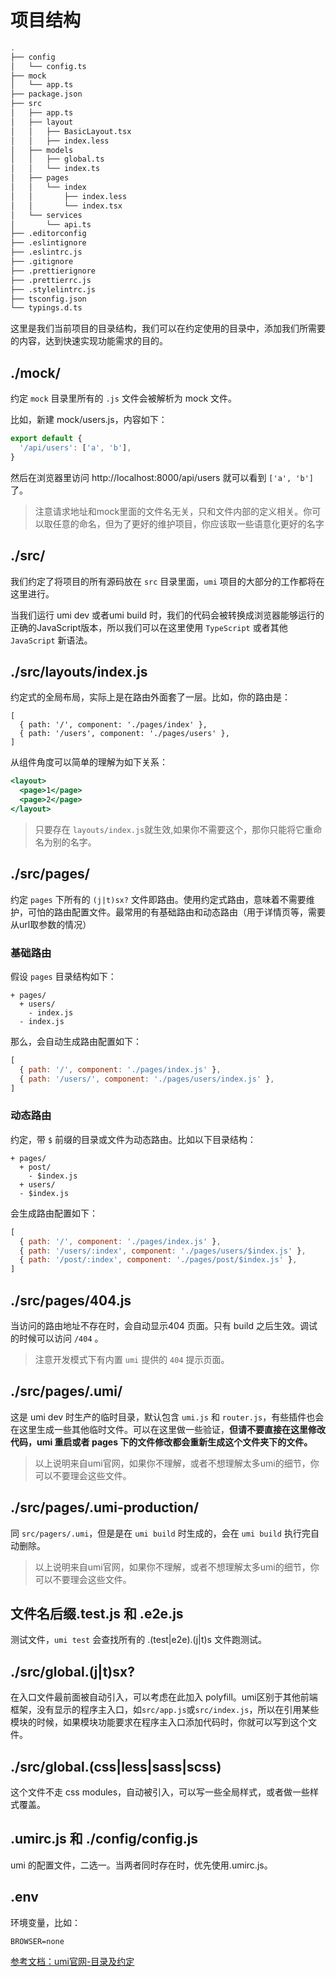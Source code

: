 # 项目结构

```bash
.
├── config
│   └── config.ts
├── mock
│   └── app.ts
├── package.json
├── src
│   ├── app.ts
│   ├── layout
│   │   ├── BasicLayout.tsx
│   │   ├── index.less
│   ├── models
│   │   ├── global.ts
│   │   └── index.ts
│   ├── pages
│   │   └── index
│   │       ├── index.less
│   │       └── index.tsx
│   └── services
│       └── api.ts
├── .editorconfig
├── .eslintignore
├── .eslintrc.js
├── .gitignore
├── .prettierignore
├── .prettierrc.js
├── .stylelintrc.js
├── tsconfig.json
└── typings.d.ts
```

这里是我们当前项目的目录结构，我们可以在约定使用的目录中，添加我们所需要的内容，达到快速实现功能需求的目的。

## ./mock/

约定 `mock` 目录里所有的 `.js` 文件会被解析为 mock 文件。

比如，新建 mock/users.js，内容如下：

```js
export default {
  '/api/users': ['a', 'b'],
}
```

然后在浏览器里访问 http://localhost:8000/api/users 就可以看到 `['a', 'b']` 了。

> 注意请求地址和mock里面的文件名无关，只和文件内部的定义相关。你可以取任意的命名，但为了更好的维护项目，你应该取一些语意化更好的名字

## ./src/

我们约定了将项目的所有源码放在 `src` 目录里面，`umi` 项目的大部分的工作都将在这里进行。

当我们运行 umi dev 或者umi build 时，我们的代码会被转换成浏览器能够运行的正确的JavaScript版本，所以我们可以在这里使用 `TypeScript` 或者其他 `JavaScript` 新语法。

## ./src/layouts/index.js

约定式的全局布局，实际上是在路由外面套了一层。比如，你的路由是：

```
[
  { path: '/', component: './pages/index' },
  { path: '/users', component: './pages/users' },
]
```

从组件角度可以简单的理解为如下关系：

```jsx
<layout>
  <page>1</page>
  <page>2</page>
</layout>
```

> 只要存在 `layouts/index.js`就生效,如果你不需要这个，那你只能将它重命名为别的名字。

## ./src/pages/

约定 `pages` 下所有的 `(j|t)sx?` 文件即路由。使用约定式路由，意味着不需要维护，可怕的路由配置文件。最常用的有基础路由和动态路由（用于详情页等，需要从url取参数的情况）

### 基础路由

假设 `pages` 目录结构如下：

```
+ pages/
  + users/
    - index.js
  - index.js
```

那么，会自动生成路由配置如下：

```javascript
[
  { path: '/', component: './pages/index.js' },
  { path: '/users/', component: './pages/users/index.js' },
]
```

### 动态路由

约定，带 `$` 前缀的目录或文件为动态路由。比如以下目录结构：

```
+ pages/
  + post/
    - $index.js
  + users/
  - $index.js
```

会生成路由配置如下：

```javascript
[
  { path: '/', component: './pages/index.js' },
  { path: '/users/:index', component: './pages/users/$index.js' },
  { path: '/post/:index', component: './pages/post/$index.js' },
]
```

## ./src/pages/404.js

当访问的路由地址不存在时，会自动显示404 页面。只有 build 之后生效。调试的时候可以访问 `/404` 。

> 注意开发模式下有内置 `umi` 提供的 `404` 提示页面。

## ./src/pages/.umi/

这是 umi dev 时生产的临时目录，默认包含 `umi.js` 和 `router.js`，有些插件也会在这里生成一些其他临时文件。可以在这里做一些验证，**但请不要直接在这里修改代码，umi 重启或者 pages 下的文件修改都会重新生成这个文件夹下的文件。**

> 以上说明来自umi官网，如果你不理解，或者不想理解太多umi的细节，你可以不要理会这些文件。


## ./src/pages/.umi-production/

同 `src/pagers/.umi`，但是是在 `umi build` 时生成的，会在 `umi build` 执行完自动删除。

> 以上说明来自umi官网，如果你不理解，或者不想理解太多umi的细节，你可以不要理会这些文件。


## 文件名后缀.test.js 和 .e2e.js

测试文件，`umi test` 会查找所有的 .(test|e2e).(j|t)s 文件跑测试。

## ./src/global.(j|t)sx?

在入口文件最前面被自动引入，可以考虑在此加入 polyfill。umi区别于其他前端框架，没有显示的程序主入口，如`src/app.js`或`src/index.js`，所以在引用某些模块的时候，如果模块功能要求在程序主入口添加代码时，你就可以写到这个文件。

## ./src/global.(css|less|sass|scss)

这个文件不走 css modules，自动被引入，可以写一些全局样式，或者做一些样式覆盖。

## .umirc.js 和 ./config/config.js

umi 的配置文件，二选一。当两者同时存在时，优先使用.umirc.js。

## .env

环境变量，比如：

```
BROWSER=none
```

[参考文档：umi官网-目录及约定](https://umijs.org/zh/guide/app-structure.html#%E7%9B%AE%E5%BD%95%E5%8F%8A%E7%BA%A6%E5%AE%9A)
